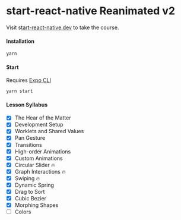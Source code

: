 # start-react-native Reanimated v2

Visit s[tart-react-native.dev](https://start-react-native.dev) to take the course.

#### Installation

```bash
yarn
```

#### Start

Requires [Expo CLI](https://docs.expo.dev/get-started/installation/)

```bash
yarn start
```

#### Lesson Syllabus

- [x] The Hear of the Matter
- [x] Development Setup
- [x] Worklets and Shared Values
- [x] Pan Gesture
- [x] Transitions
- [x] High-order Animations
- [x] Custom Animations
- [x] Circular Slider 🔥
- [x] Graph Interactions 🔥
- [x] Swiping 🔥
- [x] Dynamic Spring
- [x] Drag to Sort
- [x] Cubic Bezier
- [x] Morphing Shapes
- [ ] Colors
